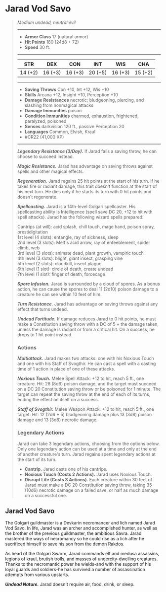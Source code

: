 # Jarad Vod Savo
>*Medium undead, neutral evil*
>___
>- **Armor Class** 17 (natural armor)
>- **Hit Points** 180 (24d8 + 72)
>- **Speed** 30 ft.
>___
>|STR|DEX|CON|INT|WIS|CHA|
>|:---:|:---:|:---:|:---:|:---:|:---:|
>|14 (+2)|16 (+3)|16 (+3)|20 (+5)|16 (+3)|15 (+2)|
>___
>- **Saving Throws** Con +10, Int +12, Wis +10
>- **Skills** Arcana +12, Insight +10, Perception +10
>- **Damage Resistances** necrotic; bludgeoning, piercing, and slashing from nonmagical attacks
>- **Damage Immunities** poison
>- **Condition Immunities** charmed, exhaustion, frightened, paralyzed, poisoned
>- **Senses** darkvision 120 ft., passive Perception 20
>- **Languages** Common, Elvish, Kraul
>- #CR22 (41,000 XP)
>___
>***Legendary Resistance (3/Day).*** If Jarad fails a saving throw, he can choose to succeed instead.  
>
>***Magic Resistance.*** Jarad has advantage on saving throws against spells and other magical effects.  
>
>***Regeneration.*** Jarad regains 25 hit points at the start of his turn. If he takes fire or radiant damage, this trait doesn't function at the start of his next turn. He dies only if he starts its turn with 0 hit points and doesn't regenerate.  
>
>***Spellcasting.*** Jarad is a 14th-level Golgari spellcaster. His spellcasting ability is Intelligence (spell save DC 20, +12 to hit with spell attacks). Jarad has the following wizard spells prepared:  
>
>Cantrips (at will): acid splash, chill touch, mage hand, poison spray, prestidigitation  
>1st level (4 slots): entangle, ray of sickness, sleep  
>2nd level (3 slots): Melf's acid arrow, ray of enfeeblement, spider climb, web  
>3rd level (3 slots): animate dead, plant growth, vampiric touch  
>4th level (3 slots): blight, giant insect, grasping vine  
>5th level (2 slots): cloudkill, insect plague  
>6th level (1 slot): circle of death, create undead  
>7th level (1 slot): finger of death, forcecage  
>
>
>***Spore Infusion.*** Jarad is surrounded by a cloud of spores. As a bonus action, he can cause the spores to deal 11 (2d10) poison damage to a creature he can see within 10 feet of him.  
>
>***Turn Resistance.*** Jarad has advantage on saving throws against any effect that turns undead.  
>
>***Undead Fortitude.*** If damage reduces Jarad to 0 hit points, he must make a Constitution saving throw with a DC of 5 + the damage taken, unless the damage is radiant or from a critical hit. On a success, he drops to 1 hit point instead.  
>
>### Actions
>***Multiattack.*** Jarad makes two attacks: one with his Noxious Touch and one with his Staff of Svogthir. He can cast a spell with a casting time of 1 action in place of one of these attacks.  
>
>***Noxious Touch.*** Melee Spell Attack: +12 to hit, reach 5 ft., one creature. Hit: 28 (8d6) poison damage, and the target must succeed on a DC 20 Constitution saving throw or be poisoned for 1 minute. The target can repeat the saving throw at the end of each of its turns, ending the effect on itself on a success.  
>
>***Staff of Svogthir.*** Melee Weapon Attack: +12 to hit, reach 5 ft., one target. Hit: 12 (2d6 + 5) bludgeoning damage plus 13 (3d8) poison damage and 13 (3d8) necrotic damage.  
>
>### Legendary Actions
>Jarad can take 3 legendary actions, choosing from the options below. Only one legendary action can be used at a time and only at the end of another creature's turn. Jarad regains spent legendary actions at the start of its turn.
>
>- **Cantrip.** Jarad casts one of his cantrips.
>- **Noxious Touch (Costs 2 Actions).** Jarad uses Noxious Touch.
>- **Disrupt Life (Costs 3 Actions).** Each creature within 30 feet of Jarad must make a DC 20 Constitution saving throw, taking 35 (10d6) necrotic damage on a failed save, or half as much damage on a successful one.

## Jarad Vod Savo

The Golgari guildmaster is a Devkarin necromancer and lich named Jarad Vod Savo. In life, Jarad was an archer and accomplished hunter, as well as the brother of the previous guildmaster, the ambitious Savra. Jarad mastered the ways of necromancy so he could rise as a lich after he sacrificed himself to save his son from the demon Rakdos.

As head of the Golgari Swarm, Jarad commands elf and medusa assassins, legions of kraul, brutish trolls, and masses of undercity-dwelling creatures. Thanks to the necromantic power he wields-and with the support of his loyal guards and soldiers-he has survived a number of assassination attempts from various upstarts.

***Undead Nature.*** Jarad doesn't require air, food, drink, or sleep.